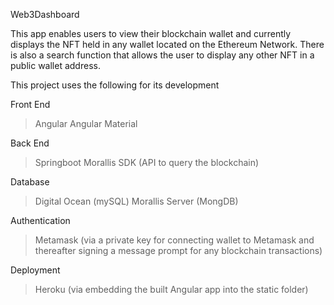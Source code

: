 Web3Dashboard

This app enables users to view their blockchain wallet and currently displays the NFT held in any wallet located on the Ethereum Network.
There is also a search function that allows the user to display any other NFT in a public wallet address.


This project uses the following for its development

Front End
> Angular
> Angular Material

Back End
> Springboot
> Morallis SDK (API to query the blockchain)

Database
> Digital Ocean (mySQL)
> Morallis  Server (MongDB)

Authentication
>Metamask (via a private key for connecting wallet to Metamask and thereafter signing a message prompt for any blockchain transactions)

Deployment
> Heroku (via embedding the built Angular app into the static folder)

